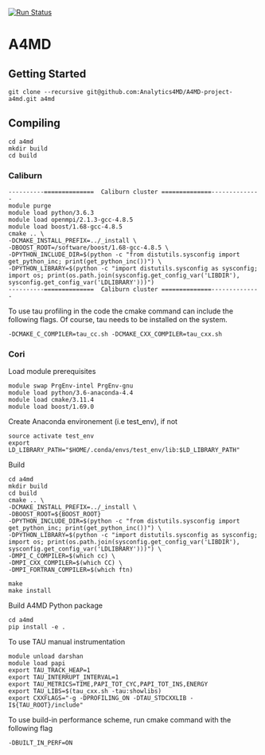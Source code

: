 [![Run Status](https://api.shippable.com/projects/5bcf364bec335d0700dbc0ec/badge?branch=master)]()
# A4MD

## Getting Started
```
git clone --recursive git@github.com:Analytics4MD/A4MD-project-a4md.git a4md
```

## Compiling
```
cd a4md
mkdir build
cd build
```
### Caliburn
```
----------==============  Caliburn cluster ==============--------------
module purge
module load python/3.6.3
module load openmpi/2.1.3-gcc-4.8.5
module load boost/1.68-gcc-4.8.5
cmake .. \
-DCMAKE_INSTALL_PREFIX=../_install \
-DBOOST_ROOT=/software/boost/1.68-gcc-4.8.5 \
-DPYTHON_INCLUDE_DIR=$(python -c "from distutils.sysconfig import get_python_inc; print(get_python_inc())") \
-DPYTHON_LIBRARY=$(python -c "import distutils.sysconfig as sysconfig; import os; print(os.path.join(sysconfig.get_config_var('LIBDIR'), sysconfig.get_config_var('LDLIBRARY')))")
----------==============  Caliburn cluster ==============--------------
```
To use tau profiling in the code the cmake command can include the following flags. Of course, tau needs to be installed on the system.

```
-DCMAKE_C_COMPILER=tau_cc.sh -DCMAKE_CXX_COMPILER=tau_cxx.sh
```
### Cori
Load module prerequisites
```
module swap PrgEnv-intel PrgEnv-gnu
module load python/3.6-anaconda-4.4
module load cmake/3.11.4
module load boost/1.69.0
```
Create Anaconda environement (i.e test_env), if not
```
source activate test_env
export LD_LIBRARY_PATH="$HOME/.conda/envs/test_env/lib:$LD_LIBRARY_PATH"
```
Build 
```
cd a4md
mkdir build
cd build
cmake .. \
-DCMAKE_INSTALL_PREFIX=../_install \
-DBOOST_ROOT=${BOOST_ROOT}
-DPYTHON_INCLUDE_DIR=$(python -c "from distutils.sysconfig import get_python_inc; print(get_python_inc())") \
-DPYTHON_LIBRARY=$(python -c "import distutils.sysconfig as sysconfig; import os; print(os.path.join(sysconfig.get_config_var('LIBDIR'), sysconfig.get_config_var('LDLIBRARY')))") \
-DMPI_C_COMPILER=$(which cc) \
-DMPI_CXX_COMPILER=$(which CC) \
-DMPI_FORTRAN_COMPILER=$(which ftn)

make
make install
```
Build A4MD Python package
```
cd a4md
pip install -e .
```
To use TAU manual instrumentation
```
module unload darshan
module load papi
export TAU_TRACK_HEAP=1
export TAU_INTERRUPT_INTERVAL=1
export TAU_METRICS=TIME,PAPI_TOT_CYC,PAPI_TOT_INS,ENERGY
export TAU_LIBS=$(tau_cxx.sh -tau:showlibs)
export CXXFLAGS="-g -DPROFILING_ON -DTAU_STDCXXLIB -I${TAU_ROOT}/include"
```
To use build-in performance scheme, run cmake command with the following flag
```
-DBUILT_IN_PERF=ON
```
